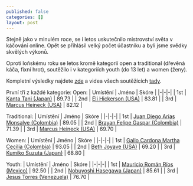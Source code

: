 ```yaml
---
published: false
categories: []
layout: post
---
```

Stejně jako v minulém roce, se i letos uskutečnilo mistrovství světa v káčování online. Opět se přihlásil velký počet účastníku a byli jsme svědky skvělých výkonů. 

Oproti loňskému roku se letos kromě kategorií open a traditional (dřevěná káča, fixní hrot), soutěžilo i v kategoriích youth (do 13 let) a women (ženy). 

Kompletní výsledky najdete [zde](https://spintops.org/2021-world-results/) a videa všech soutěžících [tady](https://spintops.org/2021-competitors/).

První tři z každé kategorie: 
Open:
| Umístění | Jméno | Skóre |
|-|-|-|
| 1st | [Kanta Tani (Japan)](https://www.youtube.com/watch?v=av4Dw26eWJ4) | 89.73 |
| 2nd | [Eli Hickerson (USA)](https://www.youtube.com/watch?v=aCl1AVgY9hk)	| 83.81 |
| 3rd | [Marcus Heineck (USA)](http://vimeo.com/643131487) | 82.12 |

Traditional:
| Umístění | Jméno | Skóre |
|-|-|-|
| 1st | [Juan Diego Arias Monsalve (Colombia)](https://www.youtube.com/watch?v=JIYW27EpXrk) | 89.05 |
| 2nd | [Brayan Felipe Gaspar (Colombia)](https://youtu.be/QMum14cQRRI)	| 71.39 |
| 3rd | [Marcus Heineck (USA)](https://www.youtube.com/watch?v=EJdE0BGumds) | 69.70 |

Women:
| Umístění | Jméno | Skóre |
|-|-|-|
| 1st | [Gallo Cardona Martha Cecilia (Colombia)](https://www.youtube.com/watch?v=9yxAFJZMtzk) | 93.05 |
| 2nd | [Beth Joyave (USA)](https://www.youtube.com/watch?v=hC4pSfzWmTQ) | 69.20 |
| 3rd | [Kumiko Suzuta (Japan)](https://www.youtube.com/watch?v=sugbTlkqw8w) | 68.80 |

Youth:
| Umístění | Jméno | Skóre |
|-|-|-|
| 1st | [Mauricio Román Ríos (Mexico)](https://www.youtube.com/watch?v=5oyLtemyFsQ) | 92.50 |
| 2nd | [Nobuyoshi Hasegawa (Japan)](https://www.youtube.com/watch?v=RlUCW81gzIY) | 85.61 |
| 3rd | [Jesus Torres (Venezuela)](https://www.youtube.com/watch?v=ZfodfmnvENI) | 76.70 |

 

